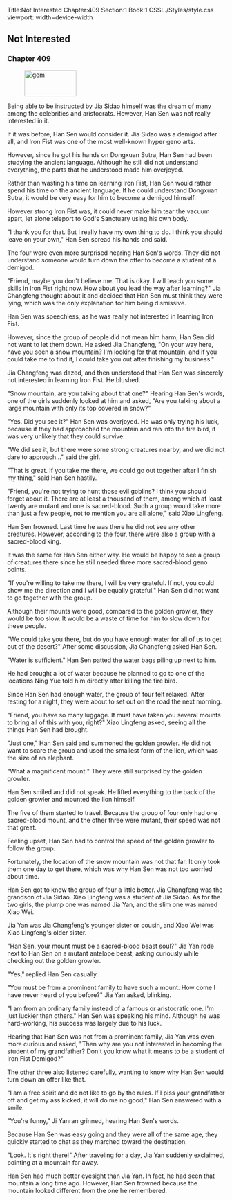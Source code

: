 Title:Not Interested 
Chapter:409 
Section:1 
Book:1 
CSS:../Styles/style.css 
viewport: width=device-width
  
## Not Interested
### Chapter 409
  
<figure>
	<img src="../Images/gem.gif" alt="gem" id="gem" width="120" height="60" />
</figure>
  

  
Being able to be instructed by Jia Sidao himself was the dream of many among the celebrities and aristocrats. However, Han Sen was not really interested in it.

If it was before, Han Sen would consider it. Jia Sidao was a demigod after all, and Iron Fist was one of the most well-known hyper geno arts.

However, since he got his hands on Dongxuan Sutra, Han Sen had been studying the ancient language. Although he still did not understand everything, the parts that he understood made him overjoyed.

Rather than wasting his time on learning Iron Fist, Han Sen would rather spend his time on the ancient language. If he could understand Dongxuan Sutra, it would be very easy for him to become a demigod himself.

However strong Iron Fist was, it could never make him tear the vacuum apart, let alone teleport to God's Sanctuary using his own body.

"I thank you for that. But I really have my own thing to do. I think you should leave on your own," Han Sen spread his hands and said.

The four were even more surprised hearing Han Sen's words. They did not understand someone would turn down the offer to become a student of a demigod.

"Friend, maybe you don't believe me. That is okay. I will teach you some skills in Iron Fist right now. How about you lead the way after learning?" Jia Changfeng thought about it and decided that Han Sen must think they were lying, which was the only explanation for him being dismissive.

Han Sen was speechless, as he was really not interested in learning Iron Fist.

However, since the group of people did not mean him harm, Han Sen did not want to let them down. He asked Jia Changfeng, "On your way here, have you seen a snow mountain? I'm looking for that mountain, and if you could take me to find it, I could take you out after finishing my business."

Jia Changfeng was dazed, and then understood that Han Sen was sincerely not interested in learning Iron Fist. He blushed.

"Snow mountain, are you talking about that one?" Hearing Han Sen's words, one of the girls suddenly looked at him and asked, "Are you talking about a large mountain with only its top covered in snow?"

"Yes. Did you see it?" Han Sen was overjoyed. He was only trying his luck, because if they had approached the mountain and ran into the fire bird, it was very unlikely that they could survive.

"We did see it, but there were some strong creatures nearby, and we did not dare to approach…" said the girl.

"That is great. If you take me there, we could go out together after I finish my thing," said Han Sen hastily.

"Friend, you're not trying to hunt those evil goblins? I think you should forget about it. There are at least a thousand of them, among which at least twenty are mutant and one is sacred-blood. Such a group would take more than just a few people, not to mention you are all alone," said Xiao Lingfeng.

Han Sen frowned. Last time he was there he did not see any other creatures. However, according to the four, there were also a group with a sacred-blood king.

It was the same for Han Sen either way. He would be happy to see a group of creatures there since he still needed three more sacred-blood geno points.

"If you're willing to take me there, I will be very grateful. If not, you could show me the direction and I will be equally grateful." Han Sen did not want to go together with the group.

Although their mounts were good, compared to the golden growler, they would be too slow. It would be a waste of time for him to slow down for these people.

"We could take you there, but do you have enough water for all of us to get out of the desert?" After some discussion, Jia Changfeng asked Han Sen.

"Water is sufficient." Han Sen patted the water bags piling up next to him.

He had brought a lot of water because he planned to go to one of the locations Ning Yue told him directly after killing the fire bird.

Since Han Sen had enough water, the group of four felt relaxed. After resting for a night, they were about to set out on the road the next morning.

"Friend, you have so many luggage. It must have taken you several mounts to bring all of this with you, right?" Xiao Lingfeng asked, seeing all the things Han Sen had brought.

"Just one," Han Sen said and summoned the golden growler. He did not want to scare the group and used the smallest form of the lion, which was the size of an elephant.

"What a magnificent mount!" They were still surprised by the golden growler.

Han Sen smiled and did not speak. He lifted everything to the back of the golden growler and mounted the lion himself.

The five of them started to travel. Because the group of four only had one sacred-blood mount, and the other three were mutant, their speed was not that great.

Feeling upset, Han Sen had to control the speed of the golden growler to follow the group.

Fortunately, the location of the snow mountain was not that far. It only took them one day to get there, which was why Han Sen was not too worried about time.

Han Sen got to know the group of four a little better. Jia Changfeng was the grandson of Jia Sidao. Xiao Lingfeng was a student of Jia Sidao. As for the two girls, the plump one was named Jia Yan, and the slim one was named Xiao Wei.

Jia Yan was Jia Changfeng's younger sister or cousin, and Xiao Wei was Xiao Lingfeng's older sister.

"Han Sen, your mount must be a sacred-blood beast soul?" Jia Yan rode next to Han Sen on a mutant antelope beast, asking curiously while checking out the golden growler.

"Yes," replied Han Sen casually.

"You must be from a prominent family to have such a mount. How come I have never heard of you before?" Jia Yan asked, blinking.

"I am from an ordinary family instead of a famous or aristocratic one. I'm just luckier than others." Han Sen was speaking his mind. Although he was hard-working, his success was largely due to his luck.

Hearing that Han Sen was not from a prominent family, Jia Yan was even more curious and asked, "Then why are you not interested in becoming the student of my grandfather? Don't you know what it means to be a student of Iron Fist Demigod?"

The other three also listened carefully, wanting to know why Han Sen would turn down an offer like that.

"I am a free spirit and do not like to go by the rules. If I piss your grandfather off and get my ass kicked, it will do me no good," Han Sen answered with a smile.

"You're funny," Ji Yanran grinned, hearing Han Sen's words.

Because Han Sen was easy going and they were all of the same age, they quickly started to chat as they marched toward the destination.

"Look. It's right there!" After traveling for a day, Jia Yan suddenly exclaimed, pointing at a mountain far away.

Han Sen had much better eyesight than Jia Yan. In fact, he had seen that mountain a long time ago. However, Han Sen frowned because the mountain looked different from the one he remembered.